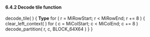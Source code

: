 #### 6.4.2 Decode tile function

<div class="syntax">
decode_tile( ) {                                                       <b>Type</b>
    for ( r = MiRowStart; r < MiRowEnd; r += 8 ) {
        clear_left_context( )
        for ( c = MiColStart; c < MiColEnd; c += 8 )
            decode_partition( r, c, BLOCK_64X64 )
    }
}

</div>
